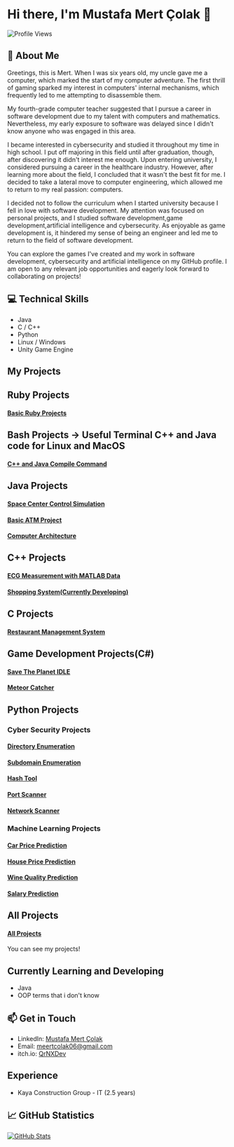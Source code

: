 # Hi there, I'm Mustafa Mert Çolak 👋

![Profile Views](https://komarev.com/ghpvc/?username=MertColakk&color=brightgreen)

## 🧠 About Me
Greetings, this is Mert.
When I was six years old, my uncle gave me a computer, which marked the start of my computer adventure. The first thrill of gaming sparked my interest in computers' internal mechanisms, which frequently led to me attempting to disassemble them.

My fourth-grade computer teacher suggested that I pursue a career in software development due to my talent with computers and mathematics. Nevertheless, my early exposure to software was delayed since I didn't know anyone who was engaged in this area.

I became interested in cybersecurity and studied it throughout my time in high school. I put off majoring in this field until after graduation, though, after discovering it didn't interest me enough. Upon entering university, I considered pursuing a career in the healthcare industry. However, after learning more about the field, I concluded that it wasn't the best fit for me. I decided to take a lateral move to computer engineering, which allowed me to return to my real passion: computers.

I decided not to follow the curriculum when I started university because I fell in love with software development. My attention was focused on personal projects, and I studied software development,game development,artificial intelligence and cybersecurity. As enjoyable as game development is, it hindered my sense of being an engineer and led me to return to the field of software development.

You can explore the games I've created and my work in software development, cybersecurity and artificial intelligence on my GitHub profile. I am open to any relevant job opportunities and eagerly look forward to collaborating on projects!
## 💻 Technical Skills
- Java
- C / C++
- Python
- Linux / Windows
- Unity Game Engine
  

## My Projects

## Ruby Projects
#### [Basic Ruby Projects](https://github.com/MertColakk/Basic_Ruby_Projects)


## Bash Projects -> Useful Terminal C++ and Java code for Linux and MacOS
#### [C++ and Java Compile Command](https://github.com/MertColakk/MyBashScripts)


## Java Projects
#### [Space Center Control Simulation](https://github.com/MertColakk/Space_Mission_Control_Center_Simulation)
#### [Basic ATM Project](https://github.com/MertColakk/Basic_ATM_Project)
#### [Computer Architecture](https://github.com/MertColakk/Computer_Architecture_Composition_Ex)


## C++ Projects
#### [ECG Measurement with MATLAB Data](https://github.com/MertColakk/ECG-Measurement)
#### [Shopping System(Currently Developing)](https://github.com/MertColakk/ShoppingSystem)


## C Projects
#### [Restaurant Management System](https://github.com/MertColakk/Restaurant_C)


## Game Development Projects(C#)
#### [Save The Planet IDLE](https://github.com/MertColakk/SaveThePlanet-Idle)
#### [Meteor Catcher](https://github.com/MertColakk/CatchTheMeteors)


## Python Projects
### Cyber Security Projects
#### [Directory Enumeration](https://github.com/MertColakk/Directory_Finder)
#### [Subdomain Enumeration](https://github.com/MertColakk/Subdomain_Finder)
#### [Hash Tool](https://github.com/MertColakk/QrNX_Hash_Tool)
#### [Port Scanner](https://github.com/MertColakk/Port_Scanner)
#### [Network Scanner](https://github.com/MertColakk/Simple_Net_Scanner)

### Machine Learning Projects
#### [Car Price Prediction](https://github.com/MertColakk/Car_Price_Prediction)
#### [House Price Prediction](https://github.com/MertColakk/House_Price_Guesser)
#### [Wine Quality Prediction](https://github.com/MertColakk/Wine_Quality)
#### [Salary Prediction](https://github.com/MertColakk/Salary_Guesser)

## All Projects
#### [All Projects](https://github.com/MertColakk?tab=repositories)

You can see my projects!

## Currently Learning and Developing
- Java
- OOP terms that i don't know
  

## 📫 Get in Touch

- LinkedIn: [Mustafa Mert Çolak](https://www.linkedin.com/in/mustafa-mert-çolak-aa6a112a6/)
- Email: meertcolak06@gmail.com
- itch.io: [QrNXDev](http://qrnxdev.itch.io)

## Experience

- Kaya Construction Group - IT (2.5 years)

## 📈 GitHub Statistics

[![GitHub Stats](https://github-readme-stats.vercel.app/api?username=MertColakk&show_icons=true&count_private=true&hide=prs,issues&theme=radical)](https://github.com/anuraghazra/github-readme-stats)

